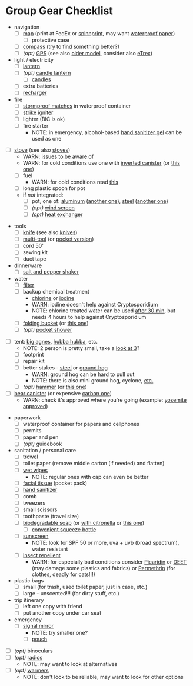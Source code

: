 # Group Gear Checklist

- navigation
  - [ ] [map](https://www.alltrails.com/) (print at FedEx or [spinnprint](https://www.spinnprint.com/), may want [waterproof paper](https://www.rei.com/product/896270/rite-in-the-rain-all-weather-letter-copier-and-laser-paper))
    - [ ] protective case
  - [ ] [compass](https://www.rei.com/product/890930/suunto-m-3-d-leader-compass) (try to find something better?)
  - [ ] _(opt)_ [GPS](https://buy.garmin.com/en-US/US/p/140020) (see also [older model](https://buy.garmin.com/en-US/US/p/63801), consider also [eTrex](https://buy.garmin.com/en-US/US/p/518046))
- light / electricity
  - [ ] [lantern](https://www.rei.com/product/109954/petzl-noctilight-headlamp-case)
  - [ ] _(opt)_ [candle lantern](https://www.rei.com/product/838880/uco-original-candle-lantern-kit)
    - [ ] [candles](https://www.rei.com/product/410128/uco-candle-lantern-candles)
  - [ ] extra batteries
  - [ ] [recharger](https://www.rei.com/product/123286/goal-zero-venture-70-recharger)
- fire
  - [ ] [stormproof matches](https://www.rei.com/product/106184/uco-stormproof-match-kit) in waterproof container
  - [ ] [strike igniter](https://www.rei.com/product/101108/msr-strike-igniter)
  - [ ] lighter (BIC is ok)
  - [ ] fire starter
    - NOTE: in emergency, alcohol-based [hand sanitizer gel](https://www.instacart.com/vons/products/189744-signature-home-hand-sanitizer-2-fl-oz) can be used as one
- [ ] [stove](https://www.msrgear.com/stoves/stove-systems/windburner-duo-system) (see also [stoves](../stoves.md))
  - WARN: [issues to be aware of](https://adventuresinstoving.blogspot.com/2014/11/msr-windboiler-issues-known-and.html)
  - WARN: for cold conditions use one with [inverted canister](https://www.msrgear.com/stoves/canister-stoves/windpro-ii) (or [this one](https://www.msrgear.com/stoves/canister-stoves/whisperlite-universal))
  - [ ] fuel
    - WARN: for cold conditions read [this](https://adventuresinstoving.blogspot.com/2016/12/gas-stoves-in-cold-weather-regulator.html)
  - [ ] long plastic spoon for pot
  - if *not* integrated:
    - [ ] pot, one of: [aluminum](https://www.msrgear.com/cookware/aluminum-nonstick/ceramic-2-pot-set) ([another one](https://www.rei.com/product/128506/sea-to-summit-alpha-pot-19-liters)), [steel](https://www.msrgear.com/cookware/stainless-steel/alpine-2-pot) ([another one](https://www.rei.com/product/121090/solo-stove-pot-1800-18-liters))
    - [ ] _(opt)_ [wind screen](https://www.rei.com/product/406084/msr-windscreen-and-heat-reflector)
    - [ ] _(opt)_ [heat exchanger](https://www.msrgear.com/cookware/heat-exchanger)
- tools
  - [ ] [knife](https://www.amazon.com/gp/product/B005EOJAKI/) (see also [knives](../knives.md))
  - [ ] [multi-tool](https://www.rei.com/product/136739/leatherman-wave-plus-multitool) (or [pocket version](https://www.rei.com/product/813346/leatherman-squirt-ps4-multi-tool))
  - [ ] cord 50'
  - [ ] sewing kit
  - [ ] duct tape
- dinnerware
  - [ ] [salt and pepper shaker](https://www.rei.com/product/815539/gsi-outdoors-ultralight-salt-pepper-shaker)
- water
  - [ ] [filter](https://www.rei.com/product/103071/sawyer-squeeze-water-filter-plus)
  - [ ] backup chemical treatment
    - [chlorine](https://www.rei.com/product/736898/potable-aqua-chlorine-dioxide-tablets-package-of-30) or [iodine](https://www.rei.com/product/406032/potable-aqua-iodine-and-taste-neutralizer-tablets)
    - WARN: iodine doesn't help against Cryptosporidium
    - NOTE: chlorine treated water can be used [after 30 min](https://www.rei.com/product/695229/katadyn-micropur-purification-tablets-package-of-30), but needs 4 hours to help against Cryptosporidium
  - [ ] [folding bucket](https://www.rei.com/product/847589/sea-to-summit-ultra-sil-folding-bucket) (or [this one](https://www.rei.com/product/782973/sea-to-summit-folding-bucket-10-liters))
  - [ ] _(opt)_ [pocket shower](https://www.rei.com/product/758045/sea-to-summit-pocket-shower)
- [ ] tent: [big agnes](https://www.rei.com/product/110208/big-agnes-copper-spur-hv-ul-2-mtnglo-tent), [hubba hubba](https://www.rei.com/product/863076/msr-hubba-hubba-nx-2-person-tent), etc.
  - NOTE: 2 person is pretty small, take a [look at 3](https://www.rei.com/product/110210/big-agnes-copper-spur-hv-ul-3-mtnglo-tent)?
  - [ ] footprint
  - [ ] repair kit
  - [ ] better stakes - [steel](https://www.rei.com/product/693154/rei-co-op-steel-stake) or [ground hog](https://www.rei.com/product/682543/msr-ground-hog-stake)
    - WARN: ground hog can be hard to pull out
    - NOTE: there is also mini ground hog, cyclone, [etc.](https://www.rei.com/c/tent-stakes)
  - [ ] _(opt)_ [hammer](https://www.rei.com/product/102781/msr-tent-stake-hammer) (or [this one](https://www.rei.com/product/729798/coghlans-tent-peg-mallet-puller))
- [ ] [bear canister](https://www.rei.com/product/624081/garcia-bear-resistant-container) (or expensive [carbon one](https://www.wild-ideas.net/))
  - WARN: check it's approved where you're going (example: [yosemite approved](https://www.nps.gov/yose/planyourvisit/containers.htm))
- paperwork
  - [ ] waterproof container for papers and cellphones
  - [ ] permits
  - [ ] paper and pen
  - [ ] _(opt)_ guidebook
- sanitation / personal care
  - [ ] [trowel](https://www.rei.com/product/131611/thetentlab-the-deuce-2-backcountry-trowel)
  - [ ] toilet paper (remove middle carton (if needed) and flatten)
  - [ ] [wet wipes](https://www.rei.com/product/879973/sea-to-summit-wilderness-wipes)
    - NOTE: regular ones with cap can even be better
  - [ ] [facial tissue](https://www.burpy.com/tom-thumb/signature-home-softly-facial-tissue-pocket-pack-2-ply/product-detail/1939530) (pocket pack)
  - [ ] [hand sanitizer](https://www.instacart.com/vons/products/189744-signature-home-hand-sanitizer-2-fl-oz)
  - [ ] comb
  - [ ] tweezers
  - [ ] small scissors
  - [ ] toothpaste (travel size)
  - [ ] [biodegradable soap](https://www.rei.com/product/692852/campsuds-in-nalgene-bottle-4-oz) (or [with citronella](https://www.rei.com/product/654041/campsuds-soap-with-citronella-4-oz) or [this one](https://www.rei.com/product/799977/sea-to-summit-citronella-wilderness-wash-soap-3-fl-oz))
    - [ ] [convenient squeeze bottle](https://www.rei.com/product/131773/humangear-gotoob-small-squeeze-bottle-17-fl-oz)
  - [ ] [sunscreen](https://www.neutrogena.com/sun/sun-adult/sport-face-oil-free-lotion-sunscreen-broad-spectrum-spf-70/6887025.html)
    - NOTE: look for SPF 50 or more, uva + uvb (broad spectrum), water resistant
  - [ ] [insect repellent](https://www.rei.com/product/828908/repel-lemon-eucalyptus-pump-spray-insect-repellent-4-fl-oz)
    - WARN: for especially bad conditions consider [Picaridin](https://www.rei.com/product/887628/sawyer-picaridin-insect-repellent-lotion-4-fl-oz) or [DEET](https://www.rei.com/product/799528/sawyer-jungle-juice-100-pump-spray-insect-repellent-98-percent-deet-2-fl-oz) (may damage some plastics and fabrics) or [Permethrin](https://www.rei.com/product/768970/sawyer-permethrin-pump-spray-24-oz) (for clothes, deadly for cats!!!)
- plastic bags
  - [ ] small (for trash, used toilet paper, just in case, etc.)
  - [ ] large - unscented!!! (for dirty stuff, etc.)
- trip itinerary
  - [ ] left one copy with friend
  - [ ] put another copy under car seat
- emergency
  - [ ] [signal mirror](https://www.amazon.com/gp/product/B01M215N97/)
    - NOTE: try smaller one?
    - [ ] [pouch](https://www.amazon.com/gp/product/B0017D0ILA/)
- [ ] _(opt)_ binoculars
- [ ] _(opt)_ [radios](https://www.rei.com/product/122916/midland-tt61vp3-36-channel-gmrs-2-way-radios-with-charger-pair)
  - NOTE: may want to look at alternatives
- [ ] _(opt)_ [warmers](https://www.rei.com/product/760936/grabber-hand-warmers-10-pairs)
  - NOTE: don't look to be reliable, may want to look for other options
